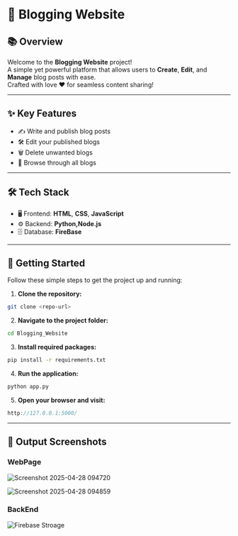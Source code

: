 # 📝 Blogging Website

## 📚 Overview
Welcome to the **Blogging Website** project!  
A simple yet powerful platform that allows users to **Create**, **Edit**, and **Manage** blog posts with ease.  
Crafted with love ❤️ for seamless content sharing!

---

## ✨ Key Features
- ✍️ Write and publish blog posts
- 🛠️ Edit your published blogs
- 🗑️ Delete unwanted blogs
- 📜 Browse through all blogs

---

## 🛠 Tech Stack
- 🖥️ Frontend: **HTML**, **CSS**, **JavaScript**
- ⚙️ Backend: **Python,Node.js** 
- 🗄️ Database: **FireBase**

---

## 🚀 Getting Started

Follow these simple steps to get the project up and running:

1. **Clone the repository:**
 ```bash
git clone <repo-url>
```
2. **Navigate to the project folder:**
 ``` bash
cd Blogging_Website
```
3. **Install required packages:**
 ```bash
pip install -r requirements.txt
```
4. **Run the application:**
 ```bash
python app.py
```
5. **Open your browser and visit:**
 ```cpp
http://127.0.0.1:5000/
```
---

## 📸 Output Screenshots
### WebPage
![Screenshot 2025-04-28 094720](https://github.com/user-attachments/assets/8b256942-133d-4d7e-a640-1e57815b2f5c)

![Screenshot 2025-04-28 094859](https://github.com/user-attachments/assets/4539a046-8ddd-4ce8-b432-ac63cdb7f4f2)

### BackEnd 
![Firebase Stroage](https://github.com/user-attachments/assets/79796eb8-4501-4542-9320-e1c262a72f85)



